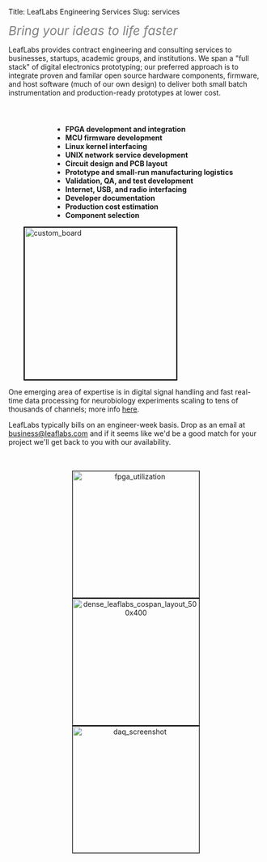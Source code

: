 Title: LeafLabs Engineering Services
Slug: services

<div class="center">
<i style="font-size:1.75em; color:gray;">Bring your ideas to life faster</i>
</div>

LeafLabs provides contract engineering and consulting services to businesses,
startups, academic groups, and institutions. We span a "full stack" of digital
electronics prototyping; our preferred approach is to integrate proven and
familar open source hardware components, firmware, and host software (much of
our own design) to deliver both small batch instrumentation and
production-ready prototypes at lower cost.

<br>
<div style="float:right; margin-right:60px; margin-top:10px;">
<ul style="font-weight: bold;">
  <li>FPGA development and integration
  <li>MCU firmware development
  <li>Linux kernel interfacing
  <li>UNIX network service development
  <li>Circuit design and PCB layout
  <li>Prototype and small-run manufacturing logistics
  <li>Validation, QA, and test development
  <li>Internet, USB, and radio interfacing
  <li>Developer documentation
  <li>Production cost estimation
  <li>Component selection
</ul>
</div>

<div style="float:left; margin-left:30px;">
<img src="/static/images/devices/2013_network_daq.jpg" alt="custom_board" title="custom_board" style="border:2px solid black; width: 300px;">
</div>

<br style="clear: both;">

One emerging area of expertise is in digital signal handling and fast real-time
data processing for neurobiology experiments scaling to tens of thousands of
channels; more info [here](/neuroscience).

LeafLabs typically bills on an engineer-week basis. Drop as an email at 
<a href="mailto:business@leaflabs.com">business@leaflabs.com</a> and if it seems
like we'd be a good match for your project we'll get back to you with our
availability.

<br>
<br>

<div style="text-align: center; width: 100%;">
<img src="/static/images/filler/fpga_utilization.png" alt="fpga_utilization"
     width="250" class="alignnone" style="border: 1px solid black;">
<img src="/static/images/filler/dense_leaflabs_cospan_layout_500x400.png"
     alt="dense_leaflabs_cospan_layout_500x400"
     width="250" class="alignnone" style="border: 1px solid black;">
<img src="/static/images/filler/daq_screenshot.png" alt="daq_screenshot"
     width="250" class="alignnone" style="border: 1px solid black;">
</div>
